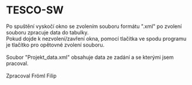 # TESCO-SW
 Po spuštění vyskočí okno se zvolením souboru formátu ".xml" po zvolení souboru zpracuje data do tabulky. </br>
 Pokud dojde k nezvolení/zavření okna, pomocí tlačítka ve spodu programu je tlačítko pro opětovné zvolení souboru. </br>
 </br>
Soubor "Projekt_data.xml" obsahuje data ze zadání a se kterými jsem pracoval.
</br>
</br>
Zpracoval Fröml Filip
